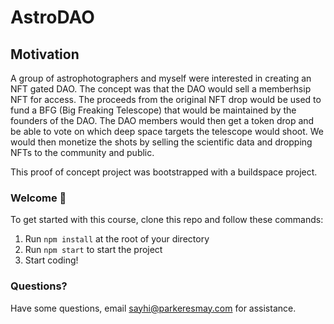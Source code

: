 # AstroDAO

## Motivation

A group of astrophotographers and myself were interested in creating an NFT gated DAO. The concept was that the DAO would sell a memberhsip NFT for access. The proceeds from the original NFT drop would be used to fund a BFG (Big Freaking Telescope) that would be maintained by the founders of the DAO. The DAO members would then get a token drop and be able to vote on which deep space targets the telescope would shoot. We would then monetize the shots by selling the scientific data and dropping NFTs to the community and public.

This proof of concept project was bootstrapped with a buildspace project.

### **Welcome 👋**
To get started with this course, clone this repo and follow these commands:

1. Run `npm install` at the root of your directory
2. Run `npm start` to start the project
3. Start coding!

### **Questions?**
Have some questions, email sayhi@parkeresmay.com for assistance.
